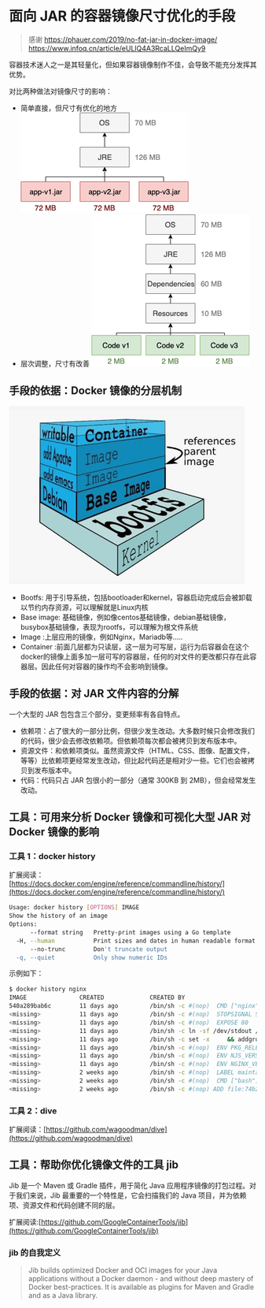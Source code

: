 # 面向 JAR 的容器镜像尺寸优化的手段

> 感谢 https://phauer.com/2019/no-fat-jar-in-docker-image/
https://www.infoq.cn/article/eULlQ4A3RcaLLQeImQy9

容器技术迷人之一是其轻量化，但如果容器镜像制作不佳，会导致不能充分发挥其优势。

对比两种做法对镜像尺寸的影响：
* 简单直接，但尺寸有优化的地方
![container-simplebutlarge](../img/container-simplebutlarge.png)
* 层次调整，尺寸有改善
![container-smallandbetter.png](../img/container-smallandbetter.png)

## 手段的依据：Docker 镜像的分层机制

![container-layer-info](../img/container-layer-info.png)

* Bootfs: 用于引导系统，包括bootloader和kernel，容器启动完成后会被卸载以节约内存资源，可以理解就是Linux内核
* Base image: 基础镜像，例如像centos基础镜像，debian基础镜像，busybox基础镜像，表现为rootfs，可以理解为根文件系统
* Image :上层应用的镜像，例如Nginx，Mariadb等.....
* Container :前面几层都为只读层，这一层为可写层，运行为后容器会在这个docker的镜像上面多加一层可写的容器层，任何的对文件的更改都只存在此容器层。因此任何对容器的操作均不会影响到镜像。

## 手段的依据：对 JAR 文件内容的分解

一个大型的 JAR 包包含三个部分，变更频率有各自特点。

* 依赖项：占了很大的一部分比例，但很少发生改动。大多数时候只会修改我们的代码，很少会去修改依赖项。但依赖项每次都会被拷贝到发布版本中。
* 资源文件：和依赖项类似。虽然资源文件（HTML、CSS、图像、配置文件，等等）比依赖项更经常发生改动，但比起代码还是相对少一些。它们也会被拷贝到发布版本中。
* 代码：代码只占 JAR 包很小的一部分（通常 300KB 到 2MB），但会经常发生改动。

## 工具：可用来分析 Docker 镜像和可视化大型 JAR 对 Docker 镜像的影响

### 工具 1：docker history

扩展阅读：[https://docs.docker.com/engine/reference/commandline/history/](https://docs.docker.com/engine/reference/commandline/history/)

```bash
Usage: docker history [OPTIONS] IMAGE
Show the history of an image
Options:
      --format string   Pretty-print images using a Go template
  -H, --human           Print sizes and dates in human readable format (default true)
      --no-trunc        Don't truncate output
  -q, --quiet           Only show numeric IDs
```

示例如下：

```bash
$ docker history nginx
IMAGE               CREATED             CREATED BY                                      SIZE                COMMENT
540a289bab6c        11 days ago         /bin/sh -c #(nop)  CMD ["nginx" "-g" "daemon…   0B                  
<missing>           11 days ago         /bin/sh -c #(nop)  STOPSIGNAL SIGTERM           0B                  
<missing>           11 days ago         /bin/sh -c #(nop)  EXPOSE 80                    0B                  
<missing>           11 days ago         /bin/sh -c ln -sf /dev/stdout /var/log/nginx…   22B                 
<missing>           11 days ago         /bin/sh -c set -x     && addgroup --system -…   57MB                
<missing>           11 days ago         /bin/sh -c #(nop)  ENV PKG_RELEASE=1~buster     0B                  
<missing>           11 days ago         /bin/sh -c #(nop)  ENV NJS_VERSION=0.3.6        0B                  
<missing>           11 days ago         /bin/sh -c #(nop)  ENV NGINX_VERSION=1.17.5     0B                  
<missing>           2 weeks ago         /bin/sh -c #(nop)  LABEL maintainer=NGINX Do…   0B                  
<missing>           2 weeks ago         /bin/sh -c #(nop)  CMD ["bash"]                 0B                  
<missing>           2 weeks ago         /bin/sh -c #(nop) ADD file:74b2987cacab5a6b0…   69.2MB
```

### 工具 2：dive

扩展阅读：[https://github.com/wagoodman/dive](https://github.com/wagoodman/dive)

## 工具：帮助你优化镜像文件的工具 jib

Jib 是一个 Maven 或 Gradle 插件，用于简化 Java 应用程序镜像的打包过程。对于我们来说，Jib 最重要的一个特性是，它会扫描我们的 Java 项目，并为依赖项、资源文件和代码创建不同的层。

扩展阅读:[https://github.com/GoogleContainerTools/jib](https://github.com/GoogleContainerTools/jib)

### jib 的自我定义

> Jib builds optimized Docker and OCI images for your Java applications without a Docker daemon - and without deep mastery of Docker best-practices. It is available as plugins for Maven and Gradle and as a Java library.

